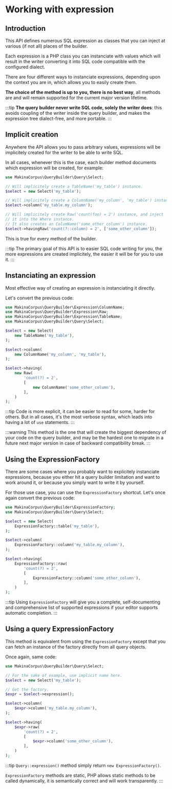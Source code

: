 # Working with expression

## Introduction

This API defines numerous SQL expression as classes that you can inject at
various (if not all) places of the builder.

Each expression is a PHP class you can instanciate with values
which will result in the writer converting it into SQL code compatible with
the configured dialect.

There are four different ways to instanciate expressions, depending upon
the context you are in, which allows you to easily create them.

**The choice of the method is up to you, there is no best way**, all methods
are and will remain supported for the current major version lifetime.

:::tip
**The query builder never write SQL code, solely the writer does**: this
avoids coupling of the writer inside the query builder, and makes the
expression tree dialect-free, and more portable.
:::

## Implicit creation

Anywhere the API allows you to pass arbitrary values, expressions will
be implicitely created for the writer to be able to write SQL.

In all cases, whenever this is the case, each builder method documents
which expression will be created, for example:

```php
use MakinaCorpus\QueryBuilder\Query\Select;

// Will implicitely create a TableName('my_table') instance.
$select = new Select('my_table');

// Will implicitely create a ColumnName('my_column', 'my_table') instance.
$select->column('my_table.my_column');

// Will implicitely create Raw('count(foo) = 2') instance, and inject
// it into the Where instance.
// It also creates an ColumName('some_other_column') instance.
$select->havingRaw('count(?::column) = 2', ['some_other_column']);
```

This is true for every method of the builder.

:::tip
The primary goal of this API is to easier SQL code writing for you, the more
expressions are created implicitely, the easier it will be for you to use
it.
:::

## Instanciating an expression

Most effective way of creating an expression is instanciating it directly.

Let's convert the previous code:

```php
use MakinaCorpus\QueryBuilder\Expression\ColumnName;
use MakinaCorpus\QueryBuilder\Expression\Raw;
use MakinaCorpus\QueryBuilder\Expression\TableName;
use MakinaCorpus\QueryBuilder\Query\Select;

$select = new Select(
    new TableName('my_table'),
);

$select->column(
    new ColumnName('my_column', 'my_table'),
);

$select->having(
    new Raw(
        'count(?) = 2',
        [
            new ColumnName('some_other_column'),
        ],
    )
);
```

:::tip
Code is more explicit, it can be easier to read for some, harder for others.
But in all cases, it's the most verbose syntax, which leads into having a lot
of `use` statements.
:::

:::warning
This method is the one that will create the biggest dependency of your code
on the query builder, and may be the hardest one to migrate in a future next
major version in case of backward compatibility break.
:::

## Using the ExpressionFactory

There are some cases where you probably want to explicitely instanciate
expressions, because you either hit a query builder limitation and want to
work around it, or because you simply want to write it by yourself.

For those use case, you can use the `ExpressionFactory` shortcut. Let's
once again convert the previous code:

```php
use MakinaCorpus\QueryBuilder\ExpressionFactory;
use MakinaCorpus\QueryBuilder\Query\Select;

$select = new Select(
    ExpressionFactory::table('my_table'),
);

$select->column(
    ExpressionFactory::column('my_table.my_column'),
);

$select->having(
    ExpressionFactory::raw(
        'count(?) = 2',
        [
            ExpressionFactory::column('some_other_column'),
        ],
    )
);
```

:::tip
Using `ExpressionFactory` will give you a complete, self-documenting and
comprehensive list of supported expressions if your editor supports
automatic completion.
:::

## Using a query ExpressionFactory

This method is equivalent from using the `ExpressionFactory` except that
you can fetch an instance of the factory directly from all query objects.

Once again, same code:

```php
use MakinaCorpus\QueryBuilder\Query\Select;

// For the sake of example, use implicit name here.
$select = new Select('my_table');

// Get the factory.
$expr = $select->expression();

$select->column(
    $expr->column('my_table.my_column'),
);

$select->having(
    $expr->raw(
        'count(?) = 2',
        [
            $expr->column('some_other_column'),
        ],
    )
);
```

:::tip
`Query::expression()` method simply return `new ExpressionFactory()`.

`ExpressionFactory` methods are static, PHP allows static methods to be
called dynamically, it is semantically correct and will work transparently.
:::
